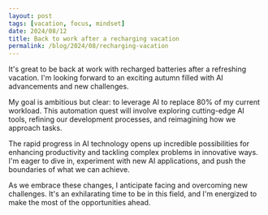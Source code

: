 ```yaml
---
layout: post
tags: [vacation, focus, mindset]
date: 2024/08/12
title: Back to work after a recharging vacation
permalink: /blog/2024/08/recharging-vacation
---
```

It's great to be back at work with recharged batteries after a refreshing vacation. I'm looking forward to an exciting autumn filled with AI advancements and new challenges.

My goal is ambitious but clear: to leverage AI to replace 80% of my current workload. This automation quest will involve exploring cutting-edge AI tools, refining our development processes, and reimagining how we approach tasks.

The rapid progress in AI technology opens up incredible possibilities for enhancing productivity and tackling complex problems in innovative ways. I'm eager to dive in, experiment with new AI applications, and push the boundaries of what we can achieve.

As we embrace these changes, I anticipate facing and overcoming new challenges. It's an exhilarating time to be in this field, and I'm energized to make the most of the opportunities ahead.
